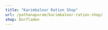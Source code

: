 ```yaml
---
title: "Karimbaloor Ration Shop"
url: /pathanapuram/karimbaloor-ration-shop/
shop: Dorfladen
---
```

